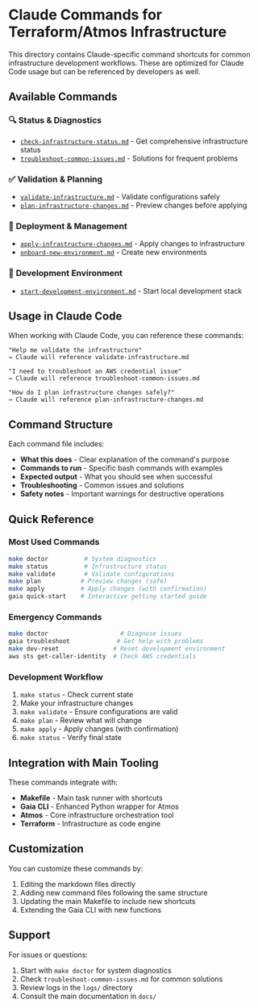 # Claude Commands for Terraform/Atmos Infrastructure

This directory contains Claude-specific command shortcuts for common infrastructure development workflows. These are optimized for Claude Code usage but can be referenced by developers as well.

## Available Commands

### 🔍 **Status & Diagnostics**
- [`check-infrastructure-status.md`](check-infrastructure-status.md) - Get comprehensive infrastructure status
- [`troubleshoot-common-issues.md`](troubleshoot-common-issues.md) - Solutions for frequent problems

### ✅ **Validation & Planning** 
- [`validate-infrastructure.md`](validate-infrastructure.md) - Validate configurations safely
- [`plan-infrastructure-changes.md`](plan-infrastructure-changes.md) - Preview changes before applying

### 🚀 **Deployment & Management**
- [`apply-infrastructure-changes.md`](apply-infrastructure-changes.md) - Apply changes to infrastructure
- [`onboard-new-environment.md`](onboard-new-environment.md) - Create new environments

### 🐳 **Development Environment**
- [`start-development-environment.md`](start-development-environment.md) - Start local development stack

## Usage in Claude Code

When working with Claude Code, you can reference these commands:

```
"Help me validate the infrastructure" 
→ Claude will reference validate-infrastructure.md

"I need to troubleshoot an AWS credential issue"
→ Claude will reference troubleshoot-common-issues.md

"How do I plan infrastructure changes safely?"
→ Claude will reference plan-infrastructure-changes.md
```

## Command Structure

Each command file includes:
- **What this does** - Clear explanation of the command's purpose
- **Commands to run** - Specific bash commands with examples
- **Expected output** - What you should see when successful
- **Troubleshooting** - Common issues and solutions
- **Safety notes** - Important warnings for destructive operations

## Quick Reference

### Most Used Commands
```bash
make doctor          # System diagnostics
make status          # Infrastructure status
make validate        # Validate configurations
make plan           # Preview changes (safe)
make apply          # Apply changes (with confirmation)
gaia quick-start    # Interactive getting started guide
```

### Emergency Commands
```bash
make doctor                    # Diagnose issues
gaia troubleshoot             # Get help with problems
make dev-reset               # Reset development environment
aws sts get-caller-identity  # Check AWS credentials
```

### Development Workflow
1. `make status` - Check current state
2. Make your infrastructure changes
3. `make validate` - Ensure configurations are valid
4. `make plan` - Review what will change
5. `make apply` - Apply changes (with confirmation)
6. `make status` - Verify final state

## Integration with Main Tooling

These commands integrate with:
- **Makefile** - Main task runner with shortcuts
- **Gaia CLI** - Enhanced Python wrapper for Atmos
- **Atmos** - Core infrastructure orchestration tool
- **Terraform** - Infrastructure as code engine

## Customization

You can customize these commands by:
1. Editing the markdown files directly
2. Adding new command files following the same structure
3. Updating the main Makefile to include new shortcuts
4. Extending the Gaia CLI with new functions

## Support

For issues or questions:
1. Start with `make doctor` for system diagnostics
2. Check `troubleshoot-common-issues.md` for common solutions
3. Review logs in the `logs/` directory
4. Consult the main documentation in `docs/`